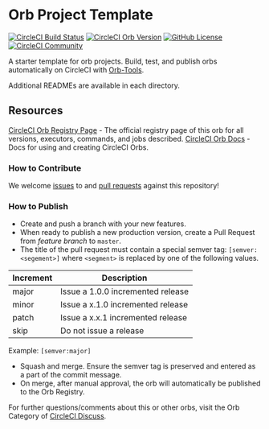 # Orb Project Template

[![CircleCI Build Status](https://circleci.com/gh/florinbesleaga/initial-test-app.svg?style=shield "CircleCI Build Status")](https://circleci.com/gh/florinbesleaga/initial-test-app) [![CircleCI Orb Version](https://badges.circleci.com/orbs/florinbesleaga/initial-circle-orb)](https://circleci.com/orbs/registry/orb/florinbesleaga/initial-circle-orb) [![GitHub License](https://img.shields.io/badge/license-MIT-lightgrey.svg)](https://raw.githubusercontent.com/florinbesleaga/initial-test-app/master/LICENSE) [![CircleCI Community](https://img.shields.io/badge/community-CircleCI%20Discuss-343434.svg)](https://discuss.circleci.com/c/ecosystem/orbs)



A starter template for orb projects. Build, test, and publish orbs automatically on CircleCI with [Orb-Tools](https://circleci.com/orbs/registry/orb/circleci/orb-tools).

Additional READMEs are available in each directory.



## Resources

[CircleCI Orb Registry Page](https://circleci.com/orbs/registry/orb/florinbesleaga/initial-test-app) - The official registry page of this orb for all versions, executors, commands, and jobs described.
[CircleCI Orb Docs](https://circleci.com/docs/2.0/orb-intro/#section=configuration) - Docs for using and creating CircleCI Orbs.

### How to Contribute

We welcome [issues](https://github.com/florinbesleaga/initial-test-app/issues) to and [pull requests](https://github.com/florinbesleaga/initial-test-app/pulls) against this repository!

### How to Publish
* Create and push a branch with your new features.
* When ready to publish a new production version, create a Pull Request from _feature branch_ to `master`.
* The title of the pull request must contain a special semver tag: `[semver:<segement>]` where `<segment>` is replaced by one of the following values.

| Increment | Description|
| ----------| -----------|
| major     | Issue a 1.0.0 incremented release|
| minor     | Issue a x.1.0 incremented release|
| patch     | Issue a x.x.1 incremented release|
| skip      | Do not issue a release|

Example: `[semver:major]`

* Squash and merge. Ensure the semver tag is preserved and entered as a part of the commit message.
* On merge, after manual approval, the orb will automatically be published to the Orb Registry.


For further questions/comments about this or other orbs, visit the Orb Category of [CircleCI Discuss](https://discuss.circleci.com/c/orbs).

